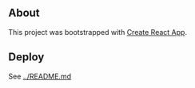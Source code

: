 ## About
This project was bootstrapped with [Create React App](https://github.com/facebook/create-react-app). 

## Deploy
See [../README.md](../README.md)
